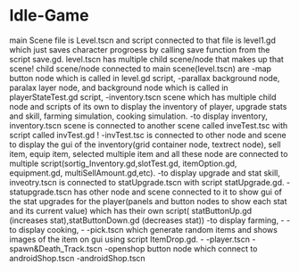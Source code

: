 # Idle-Game
main Scene file is Level.tscn and script connected to that file is level1.gd which just saves character progroess by calling save function from the script save.gd. level.tscn has multiple child scene/node that makes up that scene! child scene/node connected to main scene(level.tscn) are 
      -map button node which is called in level.gd script, 
      -parallax background node, paralax layer node, and background node which is called in playerStateTest.gd script, 
      -inventory.tscn scene which has multiple child node and scripts of its own to display the inventory of player, upgrade stats and skill, farming simulation, cooking
      simulation. 
          -to display inventory, inventory.tscn scene is connected to  another scene called inveTest.tsc with script called invTest.gd ! 
              -invTest.tsc is connected to other node and scene to display the gui of the inventory(grid container node, textrect node), sell item, equip item, selected
              multiple item and  all these node are connected to multiple script(sortig_Inventory.gd,slotTest.gd, itemOption.gd, equipment.gd, multiSellAmount.gd,etc).
          -to display upgrade and stat skill, inveotry.tscn is connected to statUpgrade.tscn with script statUpgrade.gd.
                -statupgrade.tscn has other node and scene connected to it to show gui of the stat upgrades for the player(panels and button nodes to show each stat and
                its current value) which has their own script( statButtonUp.gd (increases stat),statButtonDown.gd (decreases stat))
          -to display farming,
                -
          -to display cooking,
                -
      -pick.tscn which generate random items and shows images of the item on gui using script ItemDrop.gd.
          -
      -player.tscn
      -spawn&Death_Track.tscn
      -openshop button node which connect to androidShop.tscn
      -androidShop.tscn

          
          
      
